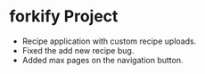 # forkify Project

- Recipe application with custom recipe uploads.
- Fixed the add new recipe bug.
- Added max pages on the navigation button.
